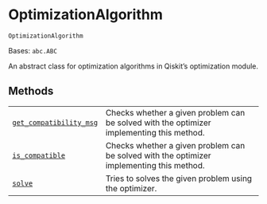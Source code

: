 # OptimizationAlgorithm



`OptimizationAlgorithm`

Bases: `abc.ABC`

An abstract class for optimization algorithms in Qiskit’s optimization module.

## Methods

|                                                                                                                                                                                                                                                               |                                                                                           |
| ------------------------------------------------------------------------------------------------------------------------------------------------------------------------------------------------------------------------------------------------------------- | ----------------------------------------------------------------------------------------- |
| [`get_compatibility_msg`](qiskit.optimization.algorithms.OptimizationAlgorithm.get_compatibility_msg#qiskit.optimization.algorithms.OptimizationAlgorithm.get_compatibility_msg "qiskit.optimization.algorithms.OptimizationAlgorithm.get_compatibility_msg") | Checks whether a given problem can be solved with the optimizer implementing this method. |
| [`is_compatible`](qiskit.optimization.algorithms.OptimizationAlgorithm.is_compatible#qiskit.optimization.algorithms.OptimizationAlgorithm.is_compatible "qiskit.optimization.algorithms.OptimizationAlgorithm.is_compatible")                                 | Checks whether a given problem can be solved with the optimizer implementing this method. |
| [`solve`](qiskit.optimization.algorithms.OptimizationAlgorithm.solve#qiskit.optimization.algorithms.OptimizationAlgorithm.solve "qiskit.optimization.algorithms.OptimizationAlgorithm.solve")                                                                 | Tries to solves the given problem using the optimizer.                                    |
